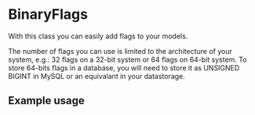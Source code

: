 # BinaryFlags
With this class you can easily add flags to your models.
  
The number of flags you can use is limited to the architecture of your system, e.g.: 32 flags on a 32-bit system or 64 flags on 64-bit system. 
To store 64-bits flags in a database, you will need to store it as UNSIGNED BIGINT in MySQL or an equivalant in your datastorage.
 
## Example usage